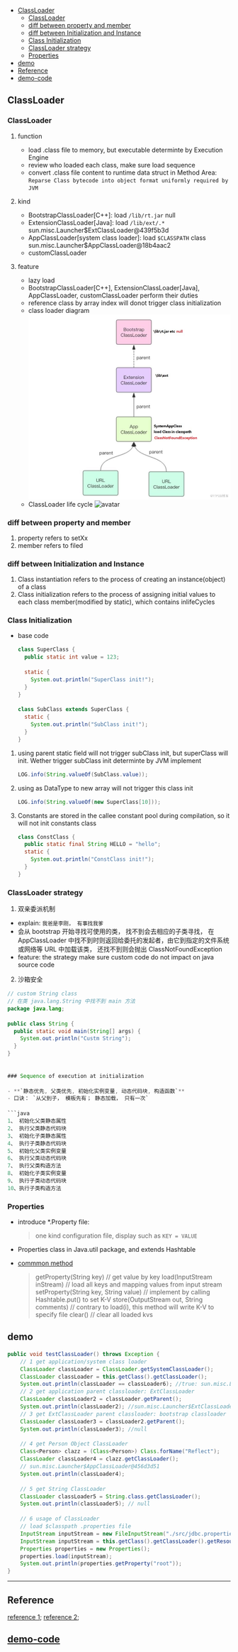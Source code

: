 - [ClassLoader](#classloader)
  - [ClassLoader](#classloader-1)
  - [diff between property and member](#diff-between-property-and-member)
  - [diff between Initialization and Instance](#diff-between-initialization-and-instance)
  - [Class Initialization](#class-initialization)
  - [ClassLoader strategy](#classloader-strategy)
  - [Properties](#properties)
- [demo](#demo)
- [Reference](#reference)
- [demo-code](#demo-code)

<!-- END doctoc generated TOC please keep comment here to allow auto update -->

## ClassLoader

### ClassLoader

1. function

   - load .class file to memory, but executable determinte by Execution Engine
   - review who loaded each class, make sure load sequence
   - convert .class file content to runtime data struct in Method Area: `Reparse Class bytecode into object format uniformly required by JVM`

2. kind

   - BootstrapClassLoader[C++]: load `/lib/rt.jar` null
   - ExtensionClassLoader[Java]: load `/lib/ext/.*` sun.misc.Launcher\$ExtClassLoader@439f5b3d
   - AppClassLoader[system class loader]: load `$CLASSPATH` class sun.misc.Launcher\$AppClassLoader@18b4aac2
   - customClassLoader

3. feature
   - lazy load
   - BootstrapClassLoader[C++], ExtensionClassLoader[Java], AppClassLoader, customClassLoader perform their duties
   - reference class by array index will donot trigger class initialization
   - class loader diagram
     ![avatar](/static/image/java/ClassLoader.jpeg)
   - ClassLoader life cycle
     ![avatar](https://user-images.githubusercontent.com/42330329/70802885-a7ecf380-1ded-11ea-8869-51282b8f8b1e.jpg)

### diff between property and member

1. property refers to setXx
2. member refers to filed

### diff between Initialization and Instance

1. Class instantiation refers to the process of creating an instance(object) of a class
2. Class initialization refers to the process of assigning initial values to each class member(modified by static), which contains inlifeCycles

### Class Initialization

- base code

  ```java
  class SuperClass {
    public static int value = 123;

    static {
      System.out.println("SuperClass init!");
    }
  }

  class SubClass extends SuperClass {
    static {
      System.out.println("SubClass init!");
    }
  }
  ```

1. using parent static field will not trigger subClass init, but superClass will init. Wether trigger subClass init determinte by JVM implement

   ```java
   LOG.info(String.valueOf(SubClass.value));
   ```

2. using as DataType to new array will not trigger this class init

   ```java
   LOG.info(String.valueOf(new SuperClass[10]));
   ```

3. Constants are stored in the callee constant pool during compilation, so it will not init constants class

   ```java
   class ConstClass {
     public static final String HELLO = "hello";
     static {
       System.out.println("ConstClass init!");
     }
   }
   ```

### ClassLoader strategy

1. 双亲委派机制

- explain: `我爸是李刚， 有事找我爹`
- 会从 bootstrap 开始寻找可使用的类， 找不到会去相应的子类寻找， 在 AppClassLoader 中找不到时则返回给委托的发起者，由它到指定的文件系统或网络等 URL 中加载该类， 还找不到则会抛出 ClassNotFoundException
- feature: the strategy make sure custom code do not impact on java source code

2. 沙箱安全

````java
// custom String class
// 在类 java.lang.String 中找不到 main 方法
package java.lang;

public class String {
  public static void main(String[] args) {
    System.out.println("Custm String");
  }
}


### Sequence of execution at initialization

- **`静态优先, 父类优先, 初始化实例变量, 动态代码块, 构造函数`**
- 口诀： `从父到子， 模板先有； 静态加载， 只有一次`

```java
1、 初始化父类静态属性
2、 执行父类静态代码块
3、 初始化子类静态属性
4、 执行子类静态代码块
5、 初始化父类实例变量
6、 执行父类动态代码块
7、 执行父类构造方法
8、 初始化子类实例变量
9、 执行子类动态代码块
10、执行子类构造方法
````

### Properties

- introduce \*.Property file:
  > one kind configuration file, display such as `KEY = VALUE`
- Properties class in Java.util package, and extends Hashtable

- [commmon method](#demo#L23)

  > getProperty(String key) // get value by key
  > load(InputStream inStream) // load all keys and mapping values from input stream
  > setProperty(String key, String value) // implement by calling Hashtable.put() to set K-V
  > store(OutputStream out, String comments) // contrary to load(i), this method will write K-V to specify file
  > clear() // clear all loaded kvs

## demo

```java
public void testClassLoader() throws Exception {
    // 1 get application/system class loader
    ClassLoader classLoader = ClassLoader.getSystemClassLoader();
    ClassLoader classLoader = this.getClass().getClassLoader();
    System.out.println(classLoader == classLoader6); //true: sun.misc.Launcher$AppClassLoader@456d3d51
    // 2 get application parent classloader: ExtClassLoader
    ClassLoader classLoader2 = classLoader.getParent();
    System.out.println(classLoader2); //sun.misc.Launcher$ExtClassLoader@6d4b473
    // 3 get ExtClassLoader parent classloader: bootstrap classloader
    ClassLoader classLoader3 = classLoader2.getParent();
    System.out.println(classLoader3); //null

    // 4 get Person Object ClassLoader
    Class<Person> clazz = (Class<Person>) Class.forName("Reflect");
    ClassLoader classLoader4 = clazz.getClassLoader();
    // sun.misc.Launcher$AppClassLoader@456d3d51
    System.out.println(classLoader4);

    // 5 get String ClassLoader
    ClassLoader classLoader5 = String.class.getClassLoader();
    System.out.println(classLoader5); // null

    // 6 usage of ClassLoader
    // load $classpath .properties file
    InputStream inputStream = new FileInputStream("./src/jdbc.properties");
    InputStream inputStream = this.getClass().getClassLoader().getResourceAsStream("jdbc.properties");
    Properties properties = new Properties();
    properties.load(inputStream);
    System.out.println(properties.getProperty("root"));
}
```

---

## Reference

[reference 1](https://blog.csdn.net/u014634338/article/details/81434327);
[reference 2](http://blog.itpub.net/31561269/viewspace-2222522/);

## [demo-code](https://github.com/Alice52/DemoCode/blob/master/java/javase/java-ClassLoader)
